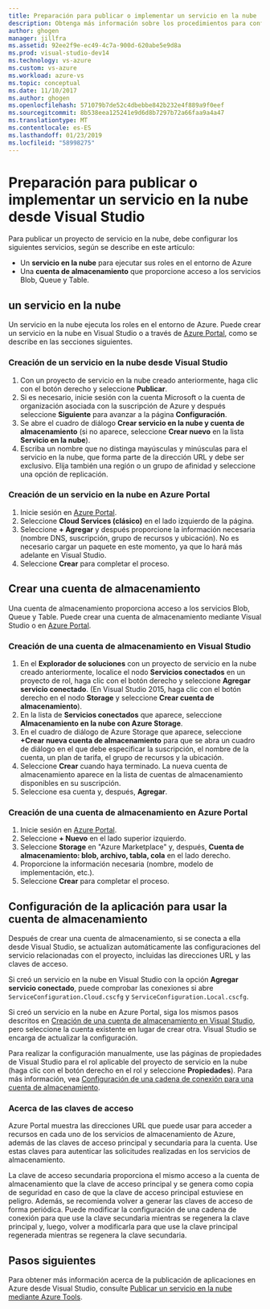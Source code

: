 ```yaml
---
title: Preparación para publicar o implementar un servicio en la nube
description: Obtenga más información sobre los procedimientos para configurar los servicios de cuenta de almacenamiento y en la nube y establecer la configuración de la aplicación de Azure.
author: ghogen
manager: jillfra
ms.assetid: 92ee2f9e-ec49-4c7a-900d-620abe5e9d8a
ms.prod: visual-studio-dev14
ms.technology: vs-azure
ms.custom: vs-azure
ms.workload: azure-vs
ms.topic: conceptual
ms.date: 11/10/2017
ms.author: ghogen
ms.openlocfilehash: 571079b7de52c4dbebbe842b232e4f889a9f0eef
ms.sourcegitcommit: 8b538eea125241e9d6d8b7297b72a66faa9a4a47
ms.translationtype: MT
ms.contentlocale: es-ES
ms.lasthandoff: 01/23/2019
ms.locfileid: "58998275"
---
```

# <a name="prepare-to-publish-or-deploy-a-cloud-service-from-visual-studio"></a>Preparación para publicar o implementar un servicio en la nube desde Visual Studio

Para publicar un proyecto de servicio en la nube, debe configurar los siguientes servicios, según se describe en este artículo:

* Un **servicio en la nube** para ejecutar sus roles en el entorno de Azure
* Una **cuenta de almacenamiento** que proporcione acceso a los servicios Blob, Queue y Table.

## <a name="create-a-cloud-service"></a>un servicio en la nube

Un servicio en la nube ejecuta los roles en el entorno de Azure. Puede crear un servicio en la nube en Visual Studio o a través de [Azure Portal](https://portal.azure.com/), como se describe en las secciones siguientes.

### <a name="create-a-cloud-service-from-visual-studio"></a>Creación de un servicio en la nube desde Visual Studio

1. Con un proyecto de servicio en la nube creado anteriormente, haga clic con el botón derecho y seleccione **Publicar**.
1. Si es necesario, inicie sesión con la cuenta Microsoft o la cuenta de organización asociada con la suscripción de Azure y después seleccione **Siguiente** para avanzar a la página **Configuración**.
1. Se abre el cuadro de diálogo **Crear servicio en la nube y cuenta de almacenamiento** (si no aparece, seleccione **Crear nuevo** en la lista **Servicio en la nube**).
1. Escriba un nombre que no distinga mayúsculas y minúsculas para el servicio en la nube, que forma parte de la dirección URL y debe ser exclusivo. Elija también una región o un grupo de afinidad y seleccione una opción de replicación.

### <a name="create-a-cloud-service-through-the-azure-portal"></a>Creación de un servicio en la nube en Azure Portal

1. Inicie sesión en [Azure Portal](https://portal.azure.com/).
1. Seleccione **Cloud Services (clásico)** en el lado izquierdo de la página.
1. Seleccione **+ Agregar** y después proporcione la información necesaria (nombre DNS, suscripción, grupo de recursos y ubicación). No es necesario cargar un paquete en este momento, ya que lo hará más adelante en Visual Studio.
1. Seleccione **Crear** para completar el proceso.

## <a name="create-a-storage-account"></a>Crear una cuenta de almacenamiento

Una cuenta de almacenamiento proporciona acceso a los servicios Blob, Queue y Table. Puede crear una cuenta de almacenamiento mediante Visual Studio o en [Azure Portal](https://portal.azure.com/).

### <a name="create-a-storage-account-from-visual-studio"></a>Creación de una cuenta de almacenamiento en Visual Studio

1. En el **Explorador de soluciones** con un proyecto de servicio en la nube creado anteriormente, localice el nodo **Servicios conectados** en un proyecto de rol, haga clic con el botón derecho y seleccione **Agregar servicio conectado**. (En Visual Studio 2015, haga clic con el botón derecho en el nodo **Storage** y seleccione **Crear cuenta de almacenamiento**).
1. En la lista de **Servicios conectados** que aparece, seleccione **Almacenamiento en la nube con Azure Storage**.
1. En el cuadro de diálogo de Azure Storage que aparece, seleccione **+Crear nueva cuenta de almacenamiento** para que se abra un cuadro de diálogo en el que debe especificar la suscripción, el nombre de la cuenta, un plan de tarifa, el grupo de recursos y la ubicación.
1. Seleccione **Crear** cuando haya terminado. La nueva cuenta de almacenamiento aparece en la lista de cuentas de almacenamiento disponibles en su suscripción.
1. Seleccione esa cuenta y, después, **Agregar**.

### <a name="create-a-storage-account-through-the-azure-portal"></a>Creación de una cuenta de almacenamiento en Azure Portal

1. Inicie sesión en [Azure Portal](https://portal.azure.com/).
1. Seleccione **+ Nuevo** en el lado superior izquierdo.
1. Seleccione **Storage** en "Azure Marketplace" y, después, **Cuenta de almacenamiento: blob, archivo, tabla, cola** en el lado derecho.
1. Proporcione la información necesaria (nombre, modelo de implementación, etc.).
1. Seleccione **Crear** para completar el proceso.

## <a name="configure-your-app-to-use-the-storage-account"></a>Configuración de la aplicación para usar la cuenta de almacenamiento

Después de crear una cuenta de almacenamiento, si se conecta a ella desde Visual Studio, se actualizan automáticamente las configuraciones del servicio relacionadas con el proyecto, incluidas las direcciones URL y las claves de acceso.

Si creó un servicio en la nube en Visual Studio con la opción **Agregar servicio conectado**, puede comprobar las conexiones si abre `ServiceConfiguration.Cloud.cscfg` y `ServiceConfiguration.Local.cscfg`.

Si creó un servicio en la nube en Azure Portal, siga los mismos pasos descritos en [Creación de una cuenta de almacenamiento en Visual Studio](#create-a-storage-account-from-visual-studio), pero seleccione la cuenta existente en lugar de crear otra. Visual Studio se encarga de actualizar la configuración.

Para realizar la configuración manualmente, use las páginas de propiedades de Visual Studio para el rol aplicable del proyecto de servicio en la nube (haga clic con el botón derecho en el rol y seleccione **Propiedades**). Para más información, vea [Configuración de una cadena de conexión para una cuenta de almacenamiento](vs-azure-tools-multiple-services-project-configurations.md#configuring-a-connection-string-for-a-storage-account).

### <a name="about-access-keys"></a>Acerca de las claves de acceso

Azure Portal muestra las direcciones URL que puede usar para acceder a recursos en cada uno de los servicios de almacenamiento de Azure, además de las claves de acceso principal y secundaria para la cuenta. Use estas claves para autenticar las solicitudes realizadas en los servicios de almacenamiento.

La clave de acceso secundaria proporciona el mismo acceso a la cuenta de almacenamiento que la clave de acceso principal y se genera como copia de seguridad en caso de que la clave de acceso principal estuviese en peligro. Además, se recomienda volver a generar las claves de acceso de forma periódica. Puede modificar la configuración de una cadena de conexión para que use la clave secundaria mientras se regenera la clave principal y, luego, volver a modificarla para que use la clave principal regenerada mientras se regenera la clave secundaria.

## <a name="next-steps"></a>Pasos siguientes

Para obtener más información acerca de la publicación de aplicaciones en Azure desde Visual Studio, consulte [Publicar un servicio en la nube mediante Azure Tools](vs-azure-tools-publishing-a-cloud-service.md).
